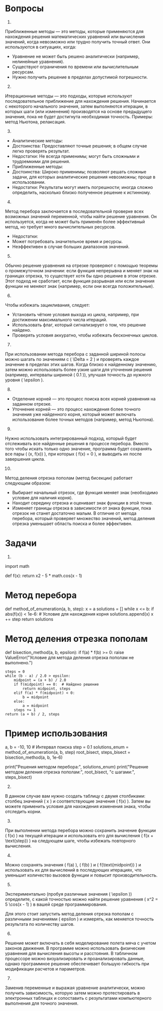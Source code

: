 # Вопросы
1. 
Приближенные методы — это методы, которые применяются для нахождения решения математических уравнений или вычисления значений, когда невозможно или трудно получить точный ответ. Они используются в ситуациях, когда:
- Уравнение не может быть решено аналитически (например, нелинейные уравнения).
- Существуют ограничения по времени или вычислительным ресурсам.
- Нужно получить решение в пределах допустимой погрешности.

2. 
Итерационные методы — это подходы, которые используют последовательное приближение для нахождения решения. Начинается с некоторого начального значения, затем выполняются итерации, в которых шаги (или изменения) производятся на основе предыдущего значения, пока не будет достигнута необходимая точность. Примеры: метод Ньютона, релаксация.

3. 
- Аналитические методы:
- Достоинства: Предоставляют точные решения; в общем случае легко проверять результат.
- Недостатки: Не всегда применимы; могут быть сложными и трудоемкими для решения.
- Приближенные методы:
- Достоинства: Широко применимы; позволяют решать сложные задачи, для которых аналитические решения невозможны; проще в использовании.
- Недостатки: Результаты могут иметь погрешности; иногда сложно определить, насколько близко полученное решение к истинному.

4. 
Метод перебора заключается в последовательной проверке всех возможных значений переменной, чтобы найти решение уравнения. Он используется, когда не может быть применён более эффективный метод, но требует много вычислительных ресурсов.
- Недостатки:
- Может потребовать значительное время и ресурсы.
- Неэффективен в случае больших диапазонов значений.

5. 
Обычно решение уравнения на отрезке проверяют с помощью теоремы о промежуточном значении: если функция непрерывна и меняет знак на границах отрезка, то существует хотя бы одно решение в этом отрезке. Этот подход не сработает, если функция разрывная или если значения функции не меняют знак (например, если они всегда положительные).

6.
Чтобы избежать зацикливания, следует:
- Установить чёткие условия выхода из цикла, например, при достижении максимального числа итераций.
- Использовать флаг, который сигнализирует о том, что решение найдено.
- Проверять условия аккуратно, чтобы избежать бесконечных циклов.

7. 
При использовании метода перебора с заданной шириной полосы можно шагать по значениям с \( \Delta = 2 \) и проверять каждое значение в пределах этих шагов. Когда близко к найденному значению, затем можно использовать более узкие шаги для уточнения решения (например, интервалы шириной \( 0.1 \)), улучшая точность до нужного уровня \( \epsilon \).

8. 
- Отделение корней — это процесс поиска всех корней уравнения на заданном отрезке.
- Уточнение корней — это процесс нахождения более точного значения уже найденного корня, который может включать использование более точных методов (например, метод Ньютона).

9. 
Нужно использовать интегрированный подход, который будет отслеживать все найденные решения в процессе перебора. Вместо того чтобы искать только одно значение, программа будет сохранять все пары \( (x, f(x)) \), при которых \( f(x) = 0 \), и выводить их после завершения цикла.

10. 
Метод деления отрезка пополам (метод бисекции) работает следующим образом:
- Выбирает начальный отрезок, где функция меняет знак (необходимо условие для наличия корня).
- Находит середину отрезка и оценивает знак функции в этой точке.
- Изменяет границы отрезка в зависимости от знака функции, пока отрезок не станет достаточно малым.
В отличие от метода перебора, который проверяет множество значений, метод деления отрезка уменьшает область поиска и более эффективен.

# Задачи

1.
import math

def f(x):
    return x2 - 5 * math.cos(x - 1)

# Метод перебора
def method_of_enumeration(a, b, step):
    x = a
    solutions = []
    while x <= b:
        if abs(f(x)) < 1e-6:  # Условие для нахождения корня
            solutions.append(x)
        x += step
    return solutions

# Метод деления отрезка пополам
def bisection_method(a, b, epsilon):
    if f(a) * f(b) >= 0:
        raise ValueError("Условие для метода деления отрезка пополам не выполнено.")
    
    steps = 0
    while (b - a) / 2.0 > epsilon:
        midpoint = (a + b) / 2.0
        if f(midpoint) == 0:  # Найдено решение
            return midpoint, steps
        elif f(a) * f(midpoint) < 0:
            b = midpoint
        else:
            a = midpoint
        steps += 1
    return (a + b) / 2, steps

# Пример использования
a, b = -10, 10  # Интервал поиска
step = 0.1
solutions_enum = method_of_enumeration(a, b, step)
root_bisect, steps_bisect = bisection_method(a, b, 1e-6)

print("Решения методом перебора:", solutions_enum)
print("Решение методом деления отрезка пополам:", root_bisect, "с шагами:", steps_bisect)


2.
В данном случае вам нужно создать таблицу с двумя столбиками: столбец значений \( x \) и соответствующие значения \( f(x) \). Затем вы можете применить условия для нахождения изменения знака, чтобы отследить корни.

3.
При выполнении метода перебора можно сохранить значение функции \( f(x) \) на текущей итерации и использовать его для вычисления \( f(x + \text{step}) \) на следующем шаге, чтобы избежать повторного вычисления.

4.
Можно сохранять значения \( f(a) \), \( f(b) \) и \( f(\text{midpoint}) \) и использовать их для вычислений в последующих итерациях, что уменьшит количество вызовов функции и повысит производительность.

5.
Экспериментально (пробуя различные значения \( \epsilon \)) определите, с какой точностью можно найти решение уравнения \( x^2 = 5 \cos(x - 1) \) в вашей среде программирования.

Для этого стоит запустить метод деления отрезка пополам с различными значениями \( epsilon \) и измерять, как меняется точность результата по количеству шагов.

6.
Решение может включать в себя моделирование полета мяча с учетом законов движения. В программе можно использовать физические уравнения для вычисления высоты и расстояния. В табличном процессоре можно визуализировать и проанализировать данные, однако программное решение обеспечивает большую гибкость при модификации расчетов и параметров.

7.
Заменив переменные и выражая уравнение аналитически, можно получить зависимость, которую затем можно протестировать в электронных таблицах и сопоставить с результатами компьютерного выполнения для точного значения.
